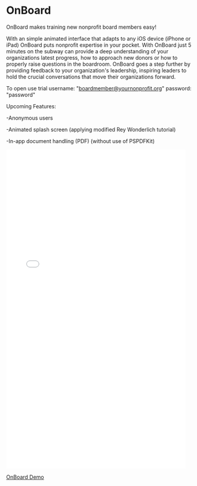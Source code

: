 # OnBoard
OnBoard makes training new nonprofit board members easy! 

With an simple animated interface that adapts to any iOS device (iPhone or iPad) OnBoard puts nonprofit expertise in your pocket. With OnBoard just 5 minutes on the subway can provide a deep understanding of your organizations latest progress, how to approach new donors or how to properly raise questions in the boardroom. OnBoard goes a step further by providing feedback to your organization's leadership, inspiring leaders to hold the crucial conversations that move their organizations forward.

To open use trial username: "boardmember@yournonprofit.org" password: "password"

Upcoming Features: 

-Anonymous users

-Animated splash screen (applying modified Rey Wonderlich tutorial)

-In-app document handling (PDF) (without use of PSPDFKit)

<iframe src="//giphy.com/embed/LJ2rknX5TtsTm" width="480" height="853" frameBorder="0" class="giphy-embed" allowFullScreen></iframe><p><a href="https://giphy.com/gifs/LJ2rknX5TtsTm">OnBoard Demo</a></p>
